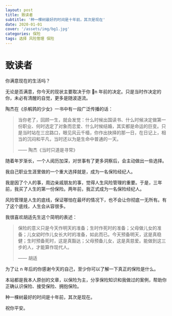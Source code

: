 ```yaml
---
layout: post
title: 致读者
subtitle: '种一棵树最好的时间是十年前，其次是现在'
date: 2020-01-01
cover: '/assets/img/bg1.jpg'
categories: 保险
tags: 选择 风险管理 保险 
---
```


# 致读者

你满意现在的生活吗？

无论是否满意，你今天的现状主要取决于你 n 年前的决定。只是当时作决定的你，未必有清醒的自觉，更多是随波逐流。

陶杰在《杀鹌鹑的少女》一书中有一段广泛传播的话：

> 当你老了，回顾一生，就会发觉：什么时候出国读书、什么时候决定做第一份职业、何时选定了对象而恋爱、什么时候结婚，其实都是命运的巨变。只是当时站在三岔路口，眼见风云千樯，你作出抉择的那一日，在日记上，相当的沉闷和平凡，当时还以为是生命中普通的一天。
> 
> —— 陶杰《当时只道是寻常》

随着年岁渐长，一个人阅历加深，对世事有了更多洞察后，会主动做出一些选择。

我自己职业生涯里做的一个重大选择就是，成为一名保险经纪人。

我是因了个人的事，周边亲戚朋友的事，觉得人生风险管理的重要。于是，三年前，我买了人生的第一份保险。两年前，我正式成为一名保险经纪人。

风险管理是人生的底线，保证哪怕在最坏的情况下，也不会让你彻底一无所有。有了这个底线，人生会从容很多。

我很喜欢胡适先生这个简明的表述：

> 保险的意义只是今天作明天的准备；生时作死时的准备；父母做儿女的准备；儿女幼时作儿女长大时的准备，如此而已。今天预备明天，这是真稳健；生时预备死时，这是真豁达；父母预备儿女，这是真慈爱。能做到这三步的人，才能算作现代人。
> 
> —— 胡适

为了让 n 年后的你感谢今天的自己，至少你可以了解一下真正的保险是什么。

本站都是我本人原创的文章，以保险为主，分享保险知识和我做过的案例，帮助你正确认识保险、接受保险、拥抱保险。

种一棵树最好的时间是十年前，其次是现在。

祝你平安。
